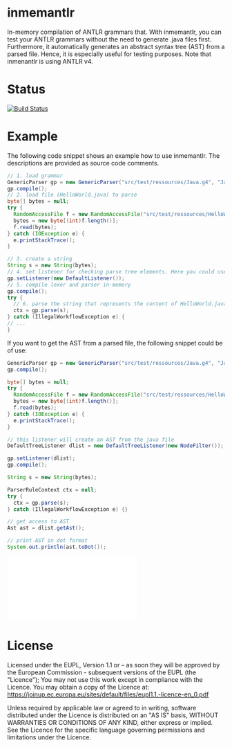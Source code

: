 # inmemantlr
In-memory compilation of ANTLR grammars that. With inmemantlr, you can test your
ANTLR grammars without the need to generate .java files first. Furthermore, it automatically generates an abstract syntax tree (AST) from a parsed file. Hence, it is especially useful for testing purposes. Note that inmenantlr is using ANTLR v4.

# Status
[![Build Status](https://travis-ci.org/julianthome/inmemantlr.svg?branch=master)](https://travis-ci.org/julianthome/inmemantlr.svg?branch=master)

# Example

The following code snippet shows an example how to use inmemantlr. The descriptions are provided as source code comments.

``` java
// 1. load grammar
GenericParser gp = new GenericParser("src/test/ressources/Java.g4", "Java");
gp.compile();
// 2. load file (HelloWorld.java) to parse
byte[] bytes = null;
try {
  RandomAccessFile f = new RandomAccessFile("src/test/ressources/HelloWorld.java", "r");
  bytes = new byte[(int)f.length()];
  f.read(bytes);
} catch (IOException e) {
  e.printStackTrace();
}

// 3. create a string
String s = new String(bytes);
// 4. set listener for checking parse tree elements. Here you could use any ParseTreeListener implementation.
gp.setListener(new DefaultListener());
// 5. compile lexer and parser in-memory
gp.compile();
try {
  // 6. parse the string that represents the content of HelloWorld.java
  ctx = gp.parse(s);
} catch (IllegalWorkflowException e) {
// ...
}
```

If you want to get the AST from a parsed file, the following snippet could be of use:

``` java
GenericParser gp = new GenericParser("src/test/ressources/Java.g4", "Java");
gp.compile();

byte[] bytes = null;
try {
  RandomAccessFile f = new RandomAccessFile("src/test/ressources/HelloWorld.java", "r");
  bytes = new byte[(int)f.length()];
  f.read(bytes);
} catch (IOException e) {
  e.printStackTrace();
}

// this listener will create an AST from the java file
DefaultTreeListener dlist = new DefaultTreeListener(new NodeFilter());

gp.setListener(dlist);
gp.compile();

String s = new String(bytes);

ParserRuleContext ctx = null;
try {
  ctx = gp.parse(s);
} catch (IllegalWorkflowException e) {}

// get access to AST
Ast ast = dlist.getAst();

// print AST in dot format
System.out.println(ast.toDot());
```

![GitHub Logo](/images/ast.pdf)

# License
Licensed under the EUPL, Version 1.1 or – as soon they will be approved by the European Commission - subsequent versions of the EUPL (the "Licence"); You may not use this work except in compliance with the Licence. You may obtain a copy of the Licence at: https://joinup.ec.europa.eu/sites/default/files/eupl1.1.-licence-en_0.pdf

Unless required by applicable law or agreed to in writing, software distributed under the Licence is distributed on an "AS IS" basis, WITHOUT WARRANTIES OR CONDITIONS OF ANY KIND, either express or implied. See the Licence for the specific language governing permissions and limitations under the Licence.
